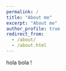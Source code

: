 ```yaml
---
permalink: /
title: "About me"
excerpt: "About me"
author_profile: true
redirect_from: 
  - /about/
  - /about.html
---
```


hola bola !

